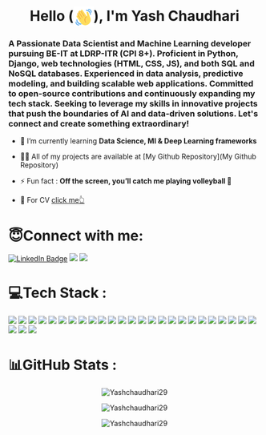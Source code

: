 <h1 align="center">Hello (<img style='width:40px; height:40px;' align='center' src='./wave-hello.gif'/>), I'm Yash Chaudhari</h1>
<h3 align="left">A Passionate Data Scientist and Machine Learning developer pursuing BE-IT at LDRP-ITR (CPI 8+). Proficient in Python, Django, web technologies (HTML, CSS, JS), and both SQL and NoSQL databases. Experienced in data analysis, predictive modeling, and building scalable web applications. Committed to open-source contributions and continuously expanding my tech stack. Seeking to leverage my skills in innovative projects that push the boundaries of AI and data-driven solutions. Let's connect and create something extraordinary!</h3>


- 🌱 I’m currently learning **Data Science, Ml & Deep Learning frameworks**

- 👨‍💻 All of my projects are available at [My Github Repository](My Github Repository)

- ⚡ Fun fact : **Off the screen, you’ll catch me playing volleyball 🏐**
- 📑 For CV [click me👆](https://yashchaudhari29.github.io/)
  
<h1 align="left">😇Connect with me:</h1>
<p align="left">
    <a href="www.linkedin.com/in/yash-chaudhari-254961242/" target="_blank"><img src="https://img.shields.io/badge/LinkedIn-blue?style=for-the-badge&logo=linkedin&logoColor=white" alt="LinkedIn Badge"/></a>
    <a href='https://mail.google.com/mail/?view=cm&fs=1&tf=1&to=yashchaudhari802@gmail.com' target="_blank"><img src='https://img.shields.io/badge/Gmail-D14836?style=for-the-badge&logo=gmail&logoColor=white'/></a>
    <a href='https://yashchaudhari29.github.io/' target="_blank"><img src='https://img.shields.io/badge/Portfolio-255E63?style=for-the-badge&logo=About.me&logoColor=white'/></a>

<h1 align="left">💻Tech Stack :</h1>
<p align=left>
    <img src="https://skillicons.dev/icons?i=c"/> 
    <img src="https://skillicons.dev/icons?i=cpp"/>
    <img src="https://skillicons.dev/icons?i=py"/>
    <img src="https://skillicons.dev/icons?i=java"/>
    <img src="https://skillicons.dev/icons?i=html"/>
    <img src="https://skillicons.dev/icons?i=css"/>
    <img src="https://skillicons.dev/icons?i=js"/>
    <img src="https://skillicons.dev/icons?i=md"/>
    <img src="https://skillicons.dev/icons?i=bootstrap"/>
    <img src="https://skillicons.dev/icons?i=mysql"/>
    <img src="https://skillicons.dev/icons?i=postgresql"/>
    <img src="https://skillicons.dev/icons?i=mongodb"/>
    <img src="https://skillicons.dev/icons?i=firebase"/>
    <img src="https://skillicons.dev/icons?i=heroku"/>
    <img src="https://skillicons.dev/icons?i=django"/>
    <img src="https://skillicons.dev/icons?i=opencv"/>
    <img src="https://skillicons.dev/icons?i=sklearn"/>
    <img src="https://skillicons.dev/icons?i=tensorflow"/>
    <img src="https://skillicons.dev/icons?i=pytorch"/>
    <img src="https://skillicons.dev/icons?i=git"/>
    <img src="https://skillicons.dev/icons?i=github"/>
    <img src="https://skillicons.dev/icons?i=docker"/>
    <img src="https://skillicons.dev/icons?i=linux"/>
    <img src="https://skillicons.dev/icons?i=windows"/>
    <img src="https://skillicons.dev/icons?i=powershell"/>
    <img src="https://skillicons.dev/icons?i=vscode"/>
    <img src="https://skillicons.dev/icons?i=pycharm"/>
    <img src="https://skillicons.dev/icons?i=replit"/>


<h1 align="left">📊GitHub Stats :</h1>

<!-- <p align="center">
    <img src="https://github-profile-summary-cards.vercel.app/api/cards/profile-details?username=Yashchaudhari29&theme=github_dark" alt="Yashchaudhari29" />
</p> -->

<p align="center">
    <img src="https://github-readme-streak-stats.herokuapp.com/?user=Yashchaudhari29&theme=dark" alt="Yashchaudhari29" />
</p>
<p align="center">
    <img src="https://github-readme-stats.vercel.app/api?username=Yashchaudhari29&show_icons=true&theme=dark&locale=en" alt="Yashchaudhari29" />
</p>

<p align="center">
    <img src="https://github-readme-stats.vercel.app/api/top-langs?username=Yashchaudhari29&show_icons=true&theme=dark&locale=en&layout=compact" alt="Yashchaudhari29" />
</p>
<!-- <p align="center"> <img src="https://komarev.com/ghpvc/?username=yashchaudhari29&label=Profile%20views&color=0e75b6&style=flat" alt="yashchaudhari29" /> </p> -->

